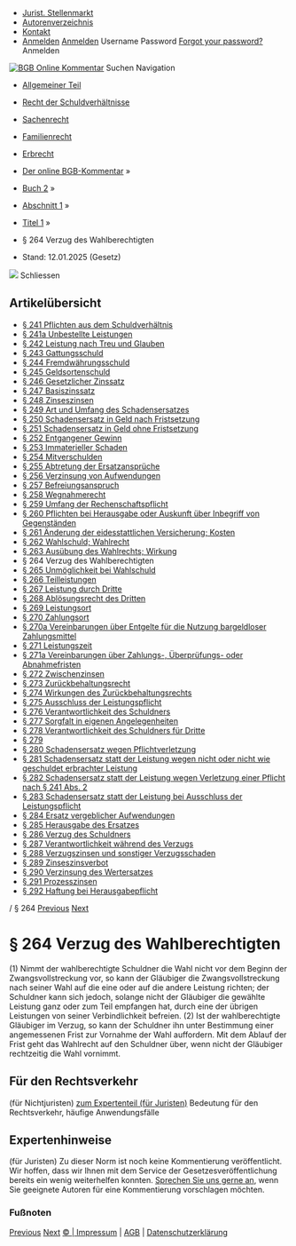   * [Jurist. Stellenmarkt](https://bgb.kommentar.de/Buch-2/Abschnitt-1/Titel-1/</job-board> "Jurist. Stellenmarkt")
  * [Autorenverzeichnis](https://bgb.kommentar.de/Buch-2/Abschnitt-1/Titel-1/</Autorenverzeichnis> "Autorenverzeichnis")
  * [Kontakt](https://bgb.kommentar.de/Buch-2/Abschnitt-1/Titel-1/</Kontakt>)
  * [Anmelden](https://bgb.kommentar.de/Buch-2/Abschnitt-1/Titel-1/<#login> "show login form") [Anmelden](https://bgb.kommentar.de/Buch-2/Abschnitt-1/Titel-1/<#> "hide login form") Username Password
[Forgot your password?](https://bgb.kommentar.de/Buch-2/Abschnitt-1/Titel-1/</user/forgotpassword>) Anmelden 


[![BGB Online Kommentar](https://bgb.kommentar.de/extension/bgb/design/bgb/images/logo.png)](https://bgb.kommentar.de/Buch-2/Abschnitt-1/Titel-1/</> "BGB Online Kommentar")
Suchen
Navigation
  * [Allgemeiner Teil](https://bgb.kommentar.de/Buch-2/Abschnitt-1/Titel-1/</Buch-1>)
  * [Recht der Schuldverhältnisse](https://bgb.kommentar.de/Buch-2/Abschnitt-1/Titel-1/</Buch-2>)
  * [Sachenrecht](https://bgb.kommentar.de/Buch-2/Abschnitt-1/Titel-1/</Buch-3>)
  * [Familienrecht](https://bgb.kommentar.de/Buch-2/Abschnitt-1/Titel-1/</Buch-4>)
  * [Erbrecht](https://bgb.kommentar.de/Buch-2/Abschnitt-1/Titel-1/</Buch-5>)


  * [Der online BGB-Kommentar](https://bgb.kommentar.de/Buch-2/Abschnitt-1/Titel-1/</>) »
  * [Buch 2](https://bgb.kommentar.de/Buch-2/Abschnitt-1/Titel-1/</Buch-2>) »
  * [Abschnitt 1](https://bgb.kommentar.de/Buch-2/Abschnitt-1/Titel-1/</Buch-2/Abschnitt-1>) »
  * [Titel 1](https://bgb.kommentar.de/Buch-2/Abschnitt-1/Titel-1/</Buch-2/Abschnitt-1/Titel-1>) »
  * § 264 Verzug des Wahlberechtigten 
  * Stand: 12.01.2025 (Gesetz) 


![](https://vg01.met.vgwort.de/na/1c9909529ead4f509072c06d9081a7d5)
Schliessen 
## Artikelübersicht
  * [ § 241 Pflichten aus dem Schuldverhältnis ](https://bgb.kommentar.de/Buch-2/Abschnitt-1/Titel-1/</Buch-2/Abschnitt-1/Titel-1/Pflichten-aus-dem-Schuldverhaeltnis>)
  * [ § 241a Unbestellte Leistungen ](https://bgb.kommentar.de/Buch-2/Abschnitt-1/Titel-1/</Buch-2/Abschnitt-1/Titel-1/Unbestellte-Leistungen>)
  * [ § 242 Leistung nach Treu und Glauben ](https://bgb.kommentar.de/Buch-2/Abschnitt-1/Titel-1/</Buch-2/Abschnitt-1/Titel-1/Leistung-nach-Treu-und-Glauben>)
  * [ § 243 Gattungsschuld ](https://bgb.kommentar.de/Buch-2/Abschnitt-1/Titel-1/</Buch-2/Abschnitt-1/Titel-1/Gattungsschuld>)
  * [ § 244 Fremdwährungsschuld ](https://bgb.kommentar.de/Buch-2/Abschnitt-1/Titel-1/</Buch-2/Abschnitt-1/Titel-1/Fremdwaehrungsschuld>)
  * [ § 245 Geldsortenschuld ](https://bgb.kommentar.de/Buch-2/Abschnitt-1/Titel-1/</Buch-2/Abschnitt-1/Titel-1/Geldsortenschuld>)
  * [ § 246 Gesetzlicher Zinssatz ](https://bgb.kommentar.de/Buch-2/Abschnitt-1/Titel-1/</Buch-2/Abschnitt-1/Titel-1/Gesetzlicher-Zinssatz>)
  * [ § 247 Basiszinssatz ](https://bgb.kommentar.de/Buch-2/Abschnitt-1/Titel-1/</Buch-2/Abschnitt-1/Titel-1/Basiszinssatz>)
  * [ § 248 Zinseszinsen ](https://bgb.kommentar.de/Buch-2/Abschnitt-1/Titel-1/</Buch-2/Abschnitt-1/Titel-1/Zinseszinsen>)
  * [ § 249 Art und Umfang des Schadensersatzes ](https://bgb.kommentar.de/Buch-2/Abschnitt-1/Titel-1/</Buch-2/Abschnitt-1/Titel-1/Art-und-Umfang-des-Schadensersatzes>)
  * [ § 250 Schadensersatz in Geld nach Fristsetzung ](https://bgb.kommentar.de/Buch-2/Abschnitt-1/Titel-1/</Buch-2/Abschnitt-1/Titel-1/Schadensersatz-in-Geld-nach-Fristsetzung>)
  * [ § 251 Schadensersatz in Geld ohne Fristsetzung ](https://bgb.kommentar.de/Buch-2/Abschnitt-1/Titel-1/</Buch-2/Abschnitt-1/Titel-1/Schadensersatz-in-Geld-ohne-Fristsetzung>)
  * [ § 252 Entgangener Gewinn ](https://bgb.kommentar.de/Buch-2/Abschnitt-1/Titel-1/</Buch-2/Abschnitt-1/Titel-1/Entgangener-Gewinn>)
  * [ § 253 Immaterieller Schaden ](https://bgb.kommentar.de/Buch-2/Abschnitt-1/Titel-1/</Buch-2/Abschnitt-1/Titel-1/Immaterieller-Schaden>)
  * [ § 254 Mitverschulden ](https://bgb.kommentar.de/Buch-2/Abschnitt-1/Titel-1/</Buch-2/Abschnitt-1/Titel-1/Mitverschulden>)
  * [ § 255 Abtretung der Ersatzansprüche ](https://bgb.kommentar.de/Buch-2/Abschnitt-1/Titel-1/</Buch-2/Abschnitt-1/Titel-1/Abtretung-der-Ersatzansprueche>)
  * [ § 256 Verzinsung von Aufwendungen ](https://bgb.kommentar.de/Buch-2/Abschnitt-1/Titel-1/</Buch-2/Abschnitt-1/Titel-1/Verzinsung-von-Aufwendungen>)
  * [ § 257 Befreiungsanspruch ](https://bgb.kommentar.de/Buch-2/Abschnitt-1/Titel-1/</Buch-2/Abschnitt-1/Titel-1/Befreiungsanspruch>)
  * [ § 258 Wegnahmerecht ](https://bgb.kommentar.de/Buch-2/Abschnitt-1/Titel-1/</Buch-2/Abschnitt-1/Titel-1/Wegnahmerecht>)
  * [ § 259 Umfang der Rechenschaftspflicht ](https://bgb.kommentar.de/Buch-2/Abschnitt-1/Titel-1/</Buch-2/Abschnitt-1/Titel-1/Umfang-der-Rechenschaftspflicht>)
  * [ § 260 Pflichten bei Herausgabe oder Auskunft über Inbegriff von Gegenständen ](https://bgb.kommentar.de/Buch-2/Abschnitt-1/Titel-1/</Buch-2/Abschnitt-1/Titel-1/Pflichten-bei-Herausgabe-oder-Auskunft-ueber-Inbegriff-von-Gegenstaenden>)
  * [ § 261 Änderung der eidesstattlichen Versicherung; Kosten ](https://bgb.kommentar.de/Buch-2/Abschnitt-1/Titel-1/</Buch-2/Abschnitt-1/Titel-1/Aenderung-der-eidesstattlichen-Versicherung-Kosten>)
  * [ § 262 Wahlschuld; Wahlrecht ](https://bgb.kommentar.de/Buch-2/Abschnitt-1/Titel-1/</Buch-2/Abschnitt-1/Titel-1/Wahlschuld-Wahlrecht>)
  * [ § 263 Ausübung des Wahlrechts; Wirkung ](https://bgb.kommentar.de/Buch-2/Abschnitt-1/Titel-1/</Buch-2/Abschnitt-1/Titel-1/Ausuebung-des-Wahlrechts-Wirkung>)
  * § 264 Verzug des Wahlberechtigten 
  * [ § 265 Unmöglichkeit bei Wahlschuld ](https://bgb.kommentar.de/Buch-2/Abschnitt-1/Titel-1/</Buch-2/Abschnitt-1/Titel-1/Unmoeglichkeit-bei-Wahlschuld>)
  * [ § 266 Teilleistungen ](https://bgb.kommentar.de/Buch-2/Abschnitt-1/Titel-1/</Buch-2/Abschnitt-1/Titel-1/Teilleistungen>)
  * [ § 267 Leistung durch Dritte ](https://bgb.kommentar.de/Buch-2/Abschnitt-1/Titel-1/</Buch-2/Abschnitt-1/Titel-1/Leistung-durch-Dritte>)
  * [ § 268 Ablösungsrecht des Dritten ](https://bgb.kommentar.de/Buch-2/Abschnitt-1/Titel-1/</Buch-2/Abschnitt-1/Titel-1/Abloesungsrecht-des-Dritten>)
  * [ § 269 Leistungsort ](https://bgb.kommentar.de/Buch-2/Abschnitt-1/Titel-1/</Buch-2/Abschnitt-1/Titel-1/Leistungsort>)
  * [ § 270 Zahlungsort ](https://bgb.kommentar.de/Buch-2/Abschnitt-1/Titel-1/</Buch-2/Abschnitt-1/Titel-1/Zahlungsort>)
  * [ § 270a Vereinbarungen über Entgelte für die Nutzung bargeldloser Zahlungsmittel ](https://bgb.kommentar.de/Buch-2/Abschnitt-1/Titel-1/</Buch-2/Abschnitt-1/Titel-1/Vereinbarungen-ueber-Entgelte-fuer-die-Nutzung-bargeldloser-Zahlungsmittel>)
  * [ § 271 Leistungszeit ](https://bgb.kommentar.de/Buch-2/Abschnitt-1/Titel-1/</Buch-2/Abschnitt-1/Titel-1/Leistungszeit>)
  * [ § 271a Vereinbarungen über Zahlungs-, Überprüfungs- oder Abnahmefristen ](https://bgb.kommentar.de/Buch-2/Abschnitt-1/Titel-1/</Buch-2/Abschnitt-1/Titel-1/Vereinbarungen-ueber-Zahlungs-Ueberpruefungs-oder-Abnahmefristen>)
  * [ § 272 Zwischenzinsen ](https://bgb.kommentar.de/Buch-2/Abschnitt-1/Titel-1/</Buch-2/Abschnitt-1/Titel-1/Zwischenzinsen>)
  * [ § 273 Zurückbehaltungsrecht ](https://bgb.kommentar.de/Buch-2/Abschnitt-1/Titel-1/</Buch-2/Abschnitt-1/Titel-1/Zurueckbehaltungsrecht>)
  * [ § 274 Wirkungen des Zurückbehaltungsrechts ](https://bgb.kommentar.de/Buch-2/Abschnitt-1/Titel-1/</Buch-2/Abschnitt-1/Titel-1/Wirkungen-des-Zurueckbehaltungsrechts>)
  * [ § 275 Ausschluss der Leistungspflicht ](https://bgb.kommentar.de/Buch-2/Abschnitt-1/Titel-1/</Buch-2/Abschnitt-1/Titel-1/Ausschluss-der-Leistungspflicht>)
  * [ § 276 Verantwortlichkeit des Schuldners ](https://bgb.kommentar.de/Buch-2/Abschnitt-1/Titel-1/</Buch-2/Abschnitt-1/Titel-1/Verantwortlichkeit-des-Schuldners>)
  * [ § 277 Sorgfalt in eigenen Angelegenheiten ](https://bgb.kommentar.de/Buch-2/Abschnitt-1/Titel-1/</Buch-2/Abschnitt-1/Titel-1/Sorgfalt-in-eigenen-Angelegenheiten>)
  * [ § 278 Verantwortlichkeit des Schuldners für Dritte ](https://bgb.kommentar.de/Buch-2/Abschnitt-1/Titel-1/</Buch-2/Abschnitt-1/Titel-1/Verantwortlichkeit-des-Schuldners-fuer-Dritte>)
  * [ § 279 ](https://bgb.kommentar.de/Buch-2/Abschnitt-1/Titel-1/</Buch-2/Abschnitt-1/Titel-1/node_456>)
  * [ § 280 Schadensersatz wegen Pflichtverletzung ](https://bgb.kommentar.de/Buch-2/Abschnitt-1/Titel-1/</Buch-2/Abschnitt-1/Titel-1/Schadensersatz-wegen-Pflichtverletzung>)
  * [ § 281 Schadensersatz statt der Leistung wegen nicht oder nicht wie geschuldet erbrachter Leistung ](https://bgb.kommentar.de/Buch-2/Abschnitt-1/Titel-1/</Buch-2/Abschnitt-1/Titel-1/Schadensersatz-statt-der-Leistung-wegen-nicht-oder-nicht-wie-geschuldet-erbrachter-Leistung>)
  * [ § 282 Schadensersatz statt der Leistung wegen Verletzung einer Pflicht nach § 241 Abs. 2 ](https://bgb.kommentar.de/Buch-2/Abschnitt-1/Titel-1/</Buch-2/Abschnitt-1/Titel-1/Schadensersatz-statt-der-Leistung-wegen-Verletzung-einer-Pflicht-nach-241-Abs.-2>)
  * [ § 283 Schadensersatz statt der Leistung bei Ausschluss der Leistungspflicht ](https://bgb.kommentar.de/Buch-2/Abschnitt-1/Titel-1/</Buch-2/Abschnitt-1/Titel-1/Schadensersatz-statt-der-Leistung-bei-Ausschluss-der-Leistungspflicht>)
  * [ § 284 Ersatz vergeblicher Aufwendungen ](https://bgb.kommentar.de/Buch-2/Abschnitt-1/Titel-1/</Buch-2/Abschnitt-1/Titel-1/Ersatz-vergeblicher-Aufwendungen>)
  * [ § 285 Herausgabe des Ersatzes ](https://bgb.kommentar.de/Buch-2/Abschnitt-1/Titel-1/</Buch-2/Abschnitt-1/Titel-1/Herausgabe-des-Ersatzes>)
  * [ § 286 Verzug des Schuldners ](https://bgb.kommentar.de/Buch-2/Abschnitt-1/Titel-1/</Buch-2/Abschnitt-1/Titel-1/Verzug-des-Schuldners>)
  * [ § 287 Verantwortlichkeit während des Verzugs ](https://bgb.kommentar.de/Buch-2/Abschnitt-1/Titel-1/</Buch-2/Abschnitt-1/Titel-1/Verantwortlichkeit-waehrend-des-Verzugs>)
  * [ § 288 Verzugszinsen und sonstiger Verzugsschaden ](https://bgb.kommentar.de/Buch-2/Abschnitt-1/Titel-1/</Buch-2/Abschnitt-1/Titel-1/Verzugszinsen-und-sonstiger-Verzugsschaden>)
  * [ § 289 Zinseszinsverbot ](https://bgb.kommentar.de/Buch-2/Abschnitt-1/Titel-1/</Buch-2/Abschnitt-1/Titel-1/Zinseszinsverbot>)
  * [ § 290 Verzinsung des Wertersatzes ](https://bgb.kommentar.de/Buch-2/Abschnitt-1/Titel-1/</Buch-2/Abschnitt-1/Titel-1/Verzinsung-des-Wertersatzes>)
  * [ § 291 Prozesszinsen ](https://bgb.kommentar.de/Buch-2/Abschnitt-1/Titel-1/</Buch-2/Abschnitt-1/Titel-1/Prozesszinsen>)
  * [ § 292 Haftung bei Herausgabepflicht ](https://bgb.kommentar.de/Buch-2/Abschnitt-1/Titel-1/</Buch-2/Abschnitt-1/Titel-1/Haftung-bei-Herausgabepflicht>)


/ § 264 
[Previous](https://bgb.kommentar.de/Buch-2/Abschnitt-1/Titel-1/</Buch-2/Abschnitt-1/Titel-1/Ausuebung-des-Wahlrechts-Wirkung> "§ 263 Ausübung des Wahlrechts; Wirkung") [Next](https://bgb.kommentar.de/Buch-2/Abschnitt-1/Titel-1/</Buch-2/Abschnitt-1/Titel-1/Unmoeglichkeit-bei-Wahlschuld> "§ 265 Unmöglichkeit bei Wahlschuld")
# § 264 Verzug des Wahlberechtigten
(1) Nimmt der wahlberechtigte Schuldner die Wahl nicht vor dem Beginn der Zwangsvollstreckung vor, so kann der Gläubiger die Zwangsvollstreckung nach seiner Wahl auf die eine oder auf die andere Leistung richten; der Schuldner kann sich jedoch, solange nicht der Gläubiger die gewählte Leistung ganz oder zum Teil empfangen hat, durch eine der übrigen Leistungen von seiner Verbindlichkeit befreien.
(2) Ist der wahlberechtigte Gläubiger im Verzug, so kann der Schuldner ihn unter Bestimmung einer angemessenen Frist zur Vornahme der Wahl auffordern. Mit dem Ablauf der Frist geht das Wahlrecht auf den Schuldner über, wenn nicht der Gläubiger rechtzeitig die Wahl vornimmt.
## Für den Rechtsverkehr 
(für Nichtjuristen)
[zum Expertenteil (für Juristen)](https://bgb.kommentar.de/Buch-2/Abschnitt-1/Titel-1/<#expertenhinweise>)
Bedeutung für den Rechtsverkehr, häufige Anwendungsfälle
## Expertenhinweise
(für Juristen)
Zu dieser Norm ist noch keine Kommentierung veröffentlicht. Wir hoffen, dass wir Ihnen mit dem Service der Gesetzesveröffentlichung bereits ein wenig weiterhelfen konnten. [Sprechen Sie uns gerne an](https://bgb.kommentar.de/Buch-2/Abschnitt-1/Titel-1/</Kontakt>), wenn Sie geeignete Autoren für eine Kommentierung vorschlagen möchten. 
### Fußnoten
[Previous](https://bgb.kommentar.de/Buch-2/Abschnitt-1/Titel-1/</Buch-2/Abschnitt-1/Titel-1/Ausuebung-des-Wahlrechts-Wirkung> "§ 263 Ausübung des Wahlrechts; Wirkung") [Next](https://bgb.kommentar.de/Buch-2/Abschnitt-1/Titel-1/</Buch-2/Abschnitt-1/Titel-1/Unmoeglichkeit-bei-Wahlschuld> "§ 265 Unmöglichkeit bei Wahlschuld")
[© | Impressum](https://bgb.kommentar.de/Buch-2/Abschnitt-1/Titel-1/</Kontakt>) | [AGB](https://bgb.kommentar.de/Buch-2/Abschnitt-1/Titel-1/</AGB>) | [Datenschutzerklärung](https://bgb.kommentar.de/Buch-2/Abschnitt-1/Titel-1/</Datenschutzerklaerung-fuer-Leser>)
